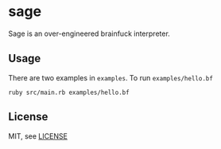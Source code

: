 # sage

Sage is an over-engineered brainfuck interpreter.

## Usage

There are two examples in `examples`. To run `examples/hello.bf`

    ruby src/main.rb examples/hello.bf

## License

MIT, see [LICENSE](https://github.com/mtn/sage/blob/master/LICENSE)
